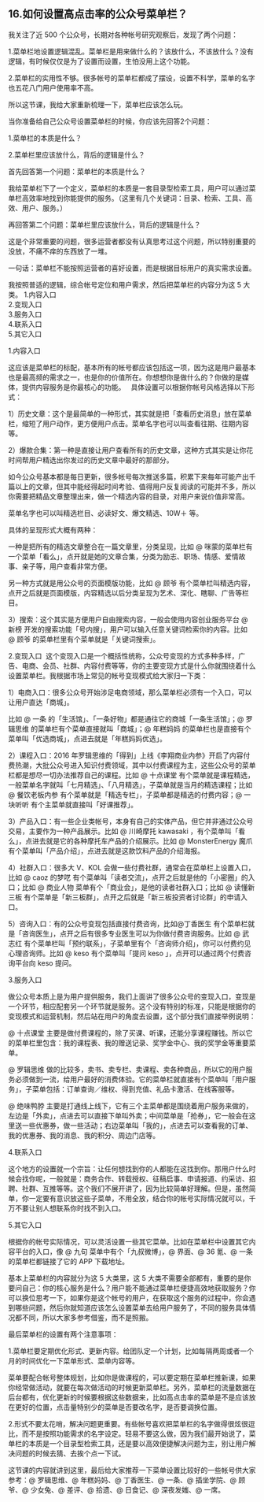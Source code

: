 ## 16.如何设置高点击率的公众号菜单栏？
我关注了近 500 个公众号，长期对各种帐号研究观察后，发现了两个问题：


1.菜单栏地设置逻辑混乱。菜单栏是用来做什么的？该放什么，不该放什么？没有逻辑，有时候仅仅是为了设置而设置，生怕没用上这个功能。


2.菜单栏的实用性不够。很多帐号的菜单栏都成了摆设，设置不科学，菜单的名字也五花八门用户使用率不高。


所以这节课，我给大家重新梳理一下，菜单栏应该怎么玩。


当你准备给自己公众号设置菜单栏的时候，你应该先回答2个问题：


1.菜单栏的本质是什么？


2.菜单栏里应该放什么，背后的逻辑是什么？


首先回答第一个问题：菜单栏的本质是什么？


我给菜单栏下了一个定义，菜单栏的本质是一套目录型检索工具，用户可以通过菜单栏高效率地找到你能提供的服务。（这里有几个关键词：目录、检索、工具、高效、用户、服务。）


再回答第二个问题：菜单栏里应该放什么，背后的逻辑是什么？


这是个非常重要的问题，很多运营者都没有认真思考过这个问题，所以特别重要的没放，不痛不痒的东西放了一堆。


一句话：菜单栏不能按照运营者的喜好设置，而是根据目标用户的真实需求设置。


我按照普适的逻辑，综合帐号定位和用户需求，然后把菜单栏的内容分为这 5 大类。
1.内容入口  
2.变现入口  
3.服务入口  
4.联系入口  
5.其它入口 


1.内容入口


这应该是菜单栏的标配，基本所有的帐号都应该包括这一项，因为这是用户最基本也是最高频的需求之一，也是你的价值所在。你想想你是做什么的？你做的是媒体，提供内容服务是你最核心的功能。
 
具体设置可以根据你帐号风格选择以下形式：


1）历史文章：这个是最简单的一种形式，其实就是把「查看历史消息」放在菜单栏，缩短了用户动作，更方便用户点击。菜单名字也可以叫查看往期、往期内容等。


2）爆款合集：第一种是直接让用户查看所有的历史文章，这种方式其实是让你花时间帮用户精选出你发过的历史文章中最好的那部分。


如今公众号基本都是每日更新，很多帐号每次推送多篇，积累下来每年可能产出千篇以上的文章，但其中能经得起时间考验、值得用户反复阅读的可能并不多，所以你需要把精品文章整理出来，做一个精选内容的目录，对用户来说价值非常高。


菜单名字也可以叫精选栏目、必读好文、爆文精选、10W＋ 等。


具体的呈现形式大概有两种：


一种是把所有的精选文章整合在一篇文章里，分类呈现，比如 @ 咪蒙的菜单栏有一个菜单「看么」，点开就是她的文章合集，分类为励志、职场、情感、爱情故事、亲子等，用户查看非常方便。


另一种方式就是用公众号的页面模版功能，比如 @ 顾爷 有个菜单栏叫精选内容，点开之后就是页面模版，内容精选以后分类呈现为艺术、深化、瞎聊、广告等栏目。


3）搜索：这个其实是方便用户自由搜索内容，一般会使用内容创业服务平台 @ 新榜 开发的搜索功能「号内搜」，用户可以输入任意关键词检索你的内容。比如 @ 顾爷 的菜单栏里有个菜单就是「关键词搜索」。


2.变现入口 
这个变现入口是一个概括性统称，公众号变现的方式多种多样，广告、电商、会员、社群、内容付费等等，你的主要变现方式是什么你就围绕着什么设置菜单栏。我根据市场上常见的帐号变现模式给大家归一下类：


1）电商入口：很多公众号开始涉足电商领域，那么菜单栏必须有一个入口，可以让用户直达「商城」。


比如 @ 一条 的「生活馆」、「一条好物」都是通往它的商城「一条生活馆」；@ 罗辑思维 的菜单栏有个菜单直接就叫「商城」；@ 年糕妈妈 的菜单栏也是直接有个菜单叫「优选商城」，点进去就是「年糕妈妈优选」。 


2）课程入口：2016 年罗辑思维的「得到」上线《李翔商业内参》开启了内容付费热潮，大批公众号进入知识付费领域，其中以付费课程为主，这些公众号的菜单栏都是想尽一切办法推荐自己的课程。比如 @ 十点课堂 有个菜单就是课程精选，一般菜单名字就叫「七月精选」、「八月精选」，子菜单就是当月的精选课程；比如 @ 餐饮老板内参 有个菜单就是「精选专栏」，子菜单都是精选的付费内容；@ 一块听听 有个主菜单就直接叫「好课推荐」。


3）产品入口：有一些企业类帐号，本身有自己的实体产品，但它并非通过公众号交易，主要作为一种产品展示。比如 @ 川崎摩托 kawasaki ，有个菜单叫「看么」，点进去就是它的各种摩托车产品的介绍展示。比如 @ MonsterEnergy 魔爪 有个菜单叫「产品介绍」，点进去就是这款饮料产品的介绍海报。


4）社群入口：很多大 V、KOL 会做一些付费社群，通常会在菜单栏上设置入口，比如 @ caoz 的梦呓 有个菜单叫「读者交流」，点开之后就是他的「小密圈」的入口；比如 @ 商业人物 菜单有个「商业会」，是他的读者社群入口；比如 @ 读懂新三板 有个菜单是「新三板群」，点开之后就是「新三板投资者讨论群」的申请入口。


5）咨询入口：有的公众号变现包括直接付费咨询，比如@丁香医生 有个菜单栏就是「咨询医生」，点开之后有很多专业医生可以为你做付费咨询服务。比如 @ 武志红 有个菜单栏叫「预约联系」，子菜单里有个「咨询师介绍」，你可以付费约见心理咨询师。比如 @ keso 有个菜单叫「提问 keso 」，点开可以通过两个付费咨询平台向 keso 提问。


3.服务入口


做公众号本质上是为用户提供服务，我们上面讲了很多公众号的变现入口，变现是一个环节，相应配套另一个环节就是服务。这个没有特别的标准，只能是根据你的变现模式和运营机制，然后站在用户的角度去设置，这个部分我们直接举例说明：


@ 十点课堂 主要是做付费课程的，除了买课、听课，还能分享课程赚钱。所以它的菜单栏里包含：我的课程表、我的赠送记录、奖学金中心、我的奖学金等重要菜单。


@ 罗辑思维 做的比较多，卖书、卖专栏、卖课程、卖各种商品，所以它的用户服务必须做到一流，给用户最好的消费体验。它的菜单栏就直接有个菜单叫「用户服务」，子菜单包括：订单查询／维权、得到充值、礼品卡激活、在线客服等。


@ 绝味鸭脖 主要是打通线上线下，它有三个主菜单都是围绕着用户服务来做的，左边是「外卖」，点进去可以直接下单叫外卖；中间菜单是「抢券」，它一般会在这里送一些优惠券，做一些活动；右边菜单叫「我的」，点进去可以查看我的订单、我的优惠券、我的消息、我的积分、周边门店等。


4.联系入口 


这个地方的设置就一个宗旨：让任何想找到你的人都能在这找到你。那用户什么时候会找你呢，一般就是：商务合作、转载授权、征稿启事、申请报道、约采访、招聘、社群、互推等等。这个我们不展开讲了，因为比较简单好理解。但是，虽然简单，你一定要有意识放这些子菜单，不用全放，结合你的帐号实际情况就可以，千万不要让别人想联系你时找不到入口。 


5.其它入口


根据你的帐号实际情况，可以灵活设置一些其它菜单。比如在菜单栏中设置其它内容平台的入口，像 @ 九句 菜单中有个「九叔微博」，@ 界面、@ 36 氪、@ 一条 的菜单栏都链接了它的 APP 下载地址。


基本上菜单栏的内容就分为这 5 大类里，这 5 大类不需要全部都有，重要的是你要问自己：你的核心服务是什么？用户能不能通过菜单栏便捷高效地获取服务？你可以换位思考一下，如果你是这个帐号的用户，在获取这个服务的过程中，你会遇到哪些问题，然后你就知道应该怎么设置菜单去给用户服务了，不同的服务具体情况都不同，所以大家多参考借鉴，而不是照搬。


最后菜单栏的设置有两个注意事项：


1.菜单栏要定期优化形式、更新内容。给团队定一个计划，比如每隔两周或者一个月的时间优化一下菜单形式、菜单内容等。 


菜单要配合帐号整体规划，比如你是做课程的，可以要定期在菜单栏推新课，如果你经常做活动，就要在每次做活动的时候更新菜单栏。另外，菜单栏的流量数据在后台都有，优化更新的时候要根据这些数据来，比如高点击率的菜单是不是应该放在更好的位置，点击量特别少的菜单是否要改名字，是否要调换位置。


2.形式不要太花哨，解决问题更重要。有些帐号喜欢把菜单栏的名字做得很炫很逗比，而不是按照功能需求的名字设定。轻易不要这么做，因为我们最开始说了，菜单栏的本质是一个目录型检索工具，还是要以高效便捷解决问题为主，别让用户解决问题的时候去猜、去挨个点一下试。


这节课的内容就讲到这里，最后给大家推荐一下菜单设置比较好的一些帐号供大家参考：@ 罗辑思维、@ 年糕妈妈、@ 丁香医生、@ 一条、@ 插坐学院、@ 顾爷、@ 少女兔、@ 差评、@ 拾遗、@ 日食记、@ 深夜发媸、@ 一席。

